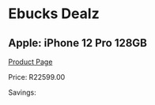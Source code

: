 
# Ebucks Dealz
## Apple: iPhone 12 Pro 128GB
[Product Page](https://www.ebucks.com/web/shop/productSelected.do?prodId=1069575392&catId=1126033699)

Price: R22599.00

Savings: 


	